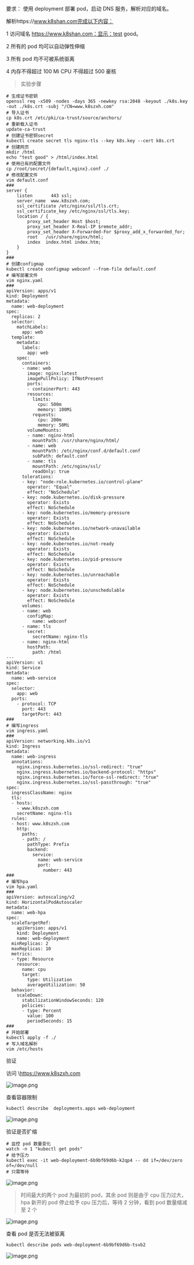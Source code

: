 要求：
使用 deployment 部署 pod，启动 DNS 服务，解析对应的域名。

解析https://www.k8shan.com完成以下内容：

1 访问域名 https://www.k8shan.com：显示：test good。

2 所有的 pod 均可以自动弹性伸缩

3 所有 pod 均不可被系统驱离

4 内存不得超过 100 Mi CPU 不得超过 500 豪核

> 实验步骤

```shell
# 生成证书密钥
openssl req -x509 -nodes -days 365 -newkey rsa:2048 -keyout ./k8s.key -out ./k8s.crt -subj "/CN=www.k8szxh.com"
# 导入证书
cp k8s.crt /etc/pki/ca-trust/source/anchors/
# 重新载入证书
update-ca-trust
# 创建证书密钥secret
kubectl create secret tls nginx-tls --key k8s.key --cert k8s.crt
# 创建网页
mkdir /html
echo "test good" > /html/index.html
# 使用已有的配置文件
cp /root/secret/{default,nginx}.conf ./
# 修改配置文件
vim default.conf
###
server {
    listen       443 ssl;
    server_name  www.k8szxh.com;
    ssl_certificate /etc/nginx/ssl/tls.crt;
    ssl_certificate_key /etc/nginx/ssl/tls.key;
    location / {
        proxy_set_header Host $host;
        proxy_set_header X-Real-IP $remote_addr;
        proxy_set_header X-Forwarded-For $proxy_add_x_forwarded_for;
        root   /usr/share/nginx/html;
        index  index.html index.htm;
    }
}
###
# 创建configmap
kubectl create configmap webconf --from-file default.conf 
# 编写部署文件
vim nginx.yaml
###
apiVersion: apps/v1
kind: Deployment
metadata:
  name: web-deployment
spec:
  replicas: 2
  selector:
    matchLabels:
      app: web
  template:
    metadata:
      labels:
        app: web
    spec:
      containers:
      - name: web
        image: nginx:latest
        imagePullPolicy: IfNotPresent
        ports:
        - containerPort: 443
        resources:
          limits:
            cpu: 500m
            memory: 100Mi
          requests:
            cpu: 200m
            memory: 50Mi
        volumeMounts:
        - name: nginx-html
          mountPath: /usr/share/nginx/html/
        - name: web
          mountPath: /etc/nginx/conf.d/default.conf
          subPath: default.conf
        - name: tls
          mountPath: /etc/nginx/ssl/
          readOnly: true
      tolerations:
      - key: "node-role.kubernetes.io/control-plane"
        operator: "Equal"
        effect: "NoSchedule"
      - key: node.kubernetes.io/disk-pressure
        operator: Exists
        effect: NoSchedule
      - key: node.kubernetes.io/memory-pressure
        operator: Exists
        effect: NoSchedule
      - key: node.kubernetes.io/network-unavailable
        operator: Exists
        effect: NoSchedule
      - key: node.kubernetes.io/not-ready
        operator: Exists
        effect: NoSchedule
      - key: node.kubernetes.io/pid-pressure
        operator: Exists
        effect: NoSchedule
      - key: node.kubernetes.io/unreachable
        operator: Exists
        effect: NoSchedule
      - key: node.kubernetes.io/unschedulable
        operator: Exists
        effect: NoSchedule
      volumes:
      - name: web
        configMap:
          name: webconf
      - name: tls
        secret:
          secretName: nginx-tls
      - name: nginx-html
        hostPath:
          path: /html
---
apiVersion: v1
kind: Service
metadata:
  name: web-service
spec:
  selector:
    app: web
  ports:
    - protocol: TCP
      port: 443
      targetPort: 443
###
# 编写ingress
vim ingress.yaml
###
apiVersion: networking.k8s.io/v1
kind: Ingress
metadata:
  name: web-ingress
  annotations:
    nginx.ingress.kubernetes.io/ssl-redirect: "true"
    nginx.ingress.kubernetes.io/backend-protocol: "https"
    nginx.ingress.kubernetes.io/force-ssl-redirect: "true"
    nginx.ingress.kubernetes.io/ssl-passthrough: "true"
spec:
  ingressClassName: nginx
  tls:
  - hosts:
    - www.k8szxh.com
    secretName: nginx-tls
  rules:
  - host: www.k8szxh.com
    http:
      paths:
      - path: /
        pathType: Prefix
        backend:
          service:
            name: web-service
            port: 
              number: 443
###
# 编写hpa
vim hpa.yaml
###
apiVersion: autoscaling/v2
kind: HorizontalPodAutoscaler
metadata:
  name: web-hpa
spec:
  scaleTargetRef:
    apiVersion: apps/v1
    kind: Deployment
    name: web-deployment
  minReplicas: 2
  maxReplicas: 10
  metrics:
  - type: Resource
    resource:
      name: cpu
      target:
        type: Utilization
        averageUtilization: 50
  behavior:
    scaleDown:
      stabilizationWindowSeconds: 120
      policies:
      - type: Percent
        value: 100
        periodSeconds: 15
###
# 开始部署
kubectl apply -f ./
# 写入域名解析
vim /etc/hosts
```
验证

访问 \https://www.k8szxh.com

![image.png](https://gitee.com/zhaojiedong/img/raw/master/202408051833687.png)

查看容器限制

`kubectl describe  deployments.apps web-deployment`

![image.png](https://gitee.com/zhaojiedong/img/raw/master/202408051834358.png)

验证是否扩缩
```shell
# 监控 pod 数量变化
watch -n 1 "kubectl get pods"
# 给予压力
kubectl exec -it web-deployment-6b9bf69d6b-k2qp4 -- dd if=/dev/zero of=/dev/null
# 只需等待
```
![image.png](https://gitee.com/zhaojiedong/img/raw/master/202408051839148.png)

> 时间最大的两个 pod 为最初的 pod，其余 pod 则是由于 cpu 压力过大，hpa 新开的 pod
> 停止给予 cpu 压力后，等待 2 分钟，看到 pod 数量缩减至 2 个

![image.png](https://gitee.com/zhaojiedong/img/raw/master/202408051844271.png)

查看 pod 是否无法被驱离

`kubectl describe pods web-deployment-6b9bf69d6b-tsvb2`

![image.png](https://gitee.com/zhaojiedong/img/raw/master/202408051845600.png)
